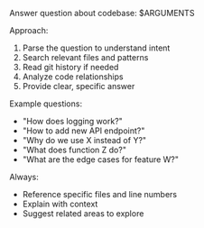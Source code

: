 Answer question about codebase: $ARGUMENTS

Approach:
1. Parse the question to understand intent
2. Search relevant files and patterns
3. Read git history if needed
4. Analyze code relationships
5. Provide clear, specific answer

Example questions:
- "How does logging work?"
- "How to add new API endpoint?"
- "Why do we use X instead of Y?"
- "What does function Z do?"
- "What are the edge cases for feature W?"

Always:
- Reference specific files and line numbers
- Explain with context
- Suggest related areas to explore
